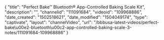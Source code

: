 {
    "title": "Perfect Bake&trade; Bluetooth&reg; App-Controlled Baking Scale Kit",
    "description": "",
    "channelid": "111091684",
    "videoid": "109968886",
    "date_created": "1502518621",
    "date_modified": "1504049174",
    "type": "captivate",
    "layout": "channelVideo",
    "url": "\/bbbusa-latest-videos\/perfect-bake\u00e2-bluetooth\u00c2-app-controlled-baking-scale-3-notes\/111091684-109968886"
}